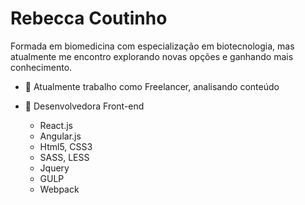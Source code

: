 # Rebecca Coutinho

Formada em biomedicina com especialização em biotecnologia, mas atualmente me encontro explorando novas opções e ganhando mais conhecimento.

- 🔭 Atualmente trabalho como Freelancer, analisando conteúdo
- 🌱 Desenvolvedora Front-end
  
  - React.js 
  - Angular.js
  - Html5, CSS3
  - SASS, LESS
  - Jquery
  - GULP
  - Webpack
